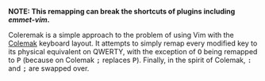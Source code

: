 **NOTE: This remapping can break the shortcuts of plugins including *emmet-vim*.**

Coleremak is a simple approach to the problem of using Vim with the
[Colemak][1] keyboard layout. It attempts to simply remap every modified
key to its physical equivalent on QWERTY, with the exception of
<kbd>O</kbd> being remapped to <kbd>P</kbd> (because on Colemak <kbd>;</kbd>
replaces <kbd>P</kbd>). Finally, in the spirit of Colemak, <kbd>:</kbd> and
<kbd>;</kbd> are swapped over.

[1]: https://colemak.com/
